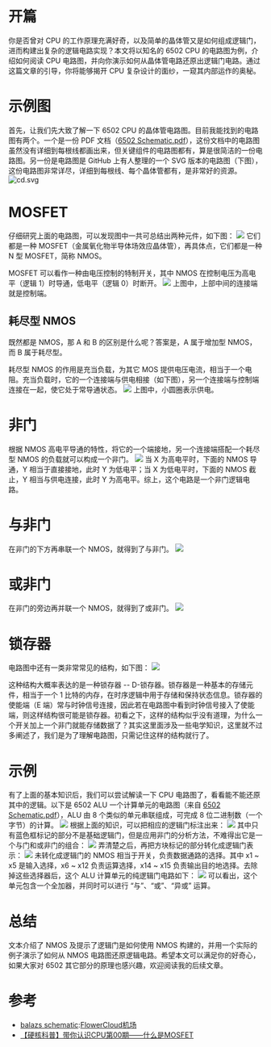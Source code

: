 
# 开篇


你是否曾对 CPU 的工作原理充满好奇，以及简单的晶体管又是如何组成逻辑门，进而构建出复杂的逻辑电路实现？本文将以知名的 6502 CPU 的电路图为例，介绍如何阅读 CPU 电路图，并向你演示如何从晶体管电路还原出逻辑门电路。通过这篇文章的引导，你将能够揭开 CPU 复杂设计的面纱，一窥其内部运作的奥秘。


# 示例图


首先，让我们先大致了解一下 6502 CPU 的晶体管电路图。目前我能找到的电路图有两个。一个是一份 PDF 文档（[6502 Schematic.pdf](https://github.com)），这份文档中的电路图虽然没有详细到每根线都画出来，但关键组件的电路图都有，算是很简洁的一份电路图。另一份是电路图是 GitHub 上有人整理的一个 SVG 版本的电路图（下图），这份电路图非常详尽，详细到每根线、每个晶体管都有，是非常好的资源。
![cd.svg](https://davidmjc.github.io/6502/cd.svg)


# MOSFET


仔细研究上面的电路图，可以发现图中一共可总结出两种元件，如下图：
![](https://img2024.cnblogs.com/blog/3144012/202410/3144012-20241024223344497-342639547.png)
它们都是一种 MOSFET（金属氧化物半导体场效应晶体管），再具体点，它们都是一种 N 型 MOSFET，简称 NMOS。


MOSFET 可以看作一种由电压控制的特制开关，其中 NMOS 在控制电压为高电平（逻辑 1）时导通，低电平（逻辑 0）时断开。
![](https://img2024.cnblogs.com/blog/3144012/202410/3144012-20241024224416912-7786532.png)
上图中，上部中间的连接端就是控制端。


## 耗尽型 NMOS


既然都是 NMOS，那 A 和 B 的区别是什么呢？答案是，A 属于增加型 NMOS，而 B 属于耗尽型。


耗尽型 NMOS 的作用是充当负载，为其它 MOS 提供电压电流，相当于一个电阻。充当负载时，它的一个连接端与供电相接（如下图），另一个连接端与控制端连接在一起，使它处于常导通状态。
![](https://img2024.cnblogs.com/blog/3144012/202410/3144012-20241024225534012-1424918935.png)
上图中，小圆圈表示供电。


# 非门


根据 NMOS 高电平导通的特性，将它的一个端接地，另一个连接端搭配一个耗尽型 NMOS 的负载就可以构成一个非门。
![](https://img2024.cnblogs.com/blog/3144012/202410/3144012-20241024230732047-1764071135.png)
当 X 为高电平时，下面的 NMOS 导通，Y 相当于直接接地，此时 Y 为低电平；当 X 为低电平时，下面的 NMOS 截止，Y 相当与供电连接，此时 Y 为高电平。综上，这个电路是一个非门逻辑电路。


# 与非门


在非门的下方再串联一个 NMOS，就得到了与非门。
![](https://img2024.cnblogs.com/blog/3144012/202410/3144012-20241024231729960-1884914828.png)


# 或非门


在非门的旁边再并联一个 NMOS，就得到了或非门。
![](https://img2024.cnblogs.com/blog/3144012/202410/3144012-20241024231747517-1660539612.png)


# 锁存器


电路图中还有一类非常常见的结构，如下图：
![](https://img2024.cnblogs.com/blog/3144012/202410/3144012-20241026125417702-2143319957.png)


这种结构大概率表达的是一种锁存器 \-\- D\-锁存器。锁存器是一种基本的存储元件，相当于一个 1 比特的内存，在时序逻辑中用于存储和保持状态信息。锁存器的使能端（E 端）常与时钟信号连接，因此若在电路图中看到时钟信号接入了使能端，则这样结构很可能是锁存器。初看之下，这样的结构似乎没有道理，为什么一个开关加上一个非门就能存储数据了？其实这里面涉及一些电学知识，这里就不过多阐述了，我们是为了理解电路图，只需记住这样的结构就行了。


# 示例


有了上面的基本知识后，我们可以尝试解读一下 CPU 电路图了，看看能不能还原其中的逻辑。以下是 6502 ALU 一个计算单元的电路图（来自 [6502 Schematic.pdf](https://github.com)），ALU 由 8 个类似的单元串联组成，可完成 8 位二进制数（一个字节）的计算。
![](https://img2024.cnblogs.com/blog/3144012/202410/3144012-20241025231559111-2052669991.png)
根据上面的知识，可以把相应的逻辑门标注出来：
![](https://img2024.cnblogs.com/blog/3144012/202410/3144012-20241026122432103-1363393453.png)
其中只有蓝色框标记的部分不是基础逻辑门，但是应用非门的分析方法，不难得出它是一个与门和或非门的组合：
![](https://img2024.cnblogs.com/blog/3144012/202410/3144012-20241026123424052-1511905807.png)
弄清楚之后，再把方块标记的部分转化成逻辑门表示：
![](https://img2024.cnblogs.com/blog/3144012/202410/3144012-20241026121952417-1444600772.png)
未转化成逻辑门的 NMOS 相当于开关，负责数据通路的选择。其中 x1 \~ x5 是输入选择，x6 \~ x12 负责运算选择，x14 \~ x15 负责输出目的地选择。去除掉这些选择器后，这个 ALU 计算单元的纯逻辑门电路如下：
![](https://img2024.cnblogs.com/blog/3144012/202410/3144012-20241026124418854-1456216112.png)
可以看出，这个单元包含一个全加器，并同时可以进行 “与”、“或”、“异或” 运算。


# 总结


文本介绍了 NMOS 及提示了逻辑门是如何使用 NMOS 构建的，并用一个实际的例子演示了如何从 NMOS 电路图还原逻辑电路。希望本文可以满足你的好奇心，如果大家对 6502 其它部分的原理也感兴趣，欢迎阅读我的后续文章。


# 参考


* [balazs schematic](https://github.com):[FlowerCloud机场](https://hushicha.org)
* [【硬核科普】带你认识CPU第00期——什么是MOSFET](https://github.com)


